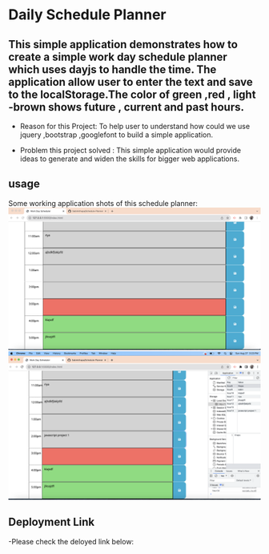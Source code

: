 # Daily Schedule Planner
    
## This simple application demonstrates how to create a simple work day schedule planner which uses dayjs to handle the time. The application allow user to enter the text and save to the localStorage.The color of green ,red , light -brown shows future , current and past hours.


- Reason for this Project: To help user to understand how could we use jquery ,bootstrap ,googlefont to build a simple application.

- Problem this project solved : This simple application would provide ideas to generate and widen the skills for bigger web applications.


## usage 

Some working application shots of this schedule planner:
![working-application-1](./screenshots/working-app1.png)
![working-application-2](./screenshots/working-app2.png)


## Deployment Link

-Please check the deloyed link below:
